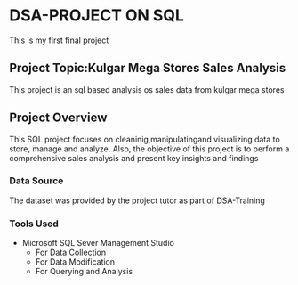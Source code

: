# DSA-PROJECT ON SQL
This is my first final project

## Project Topic:Kulgar Mega Stores  Sales Analysis
This project is an sql based analysis os sales data from kulgar mega stores

## Project Overview
This SQL project focuses on cleaninig,manipulatingand visualizing data to store, manage and analyze.
Also, the objective of this project is to perform a comprehensive sales analysis and present key insights and findings

### Data Source
The dataset was provided by the project tutor as part of DSA-Training

### Tools Used
- Microsoft SQL Sever Management Studio
  - For Data Collection
  - For Data Modification
  - For Querying and Analysis
